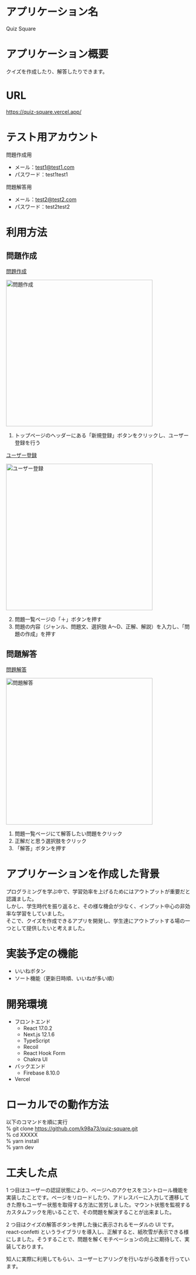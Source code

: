# アプリケーション名

Quiz Square

# アプリケーション概要

クイズを作成したり、解答したりできます。

# URL

https://quiz-square.vercel.app/

# テスト用アカウント

問題作成用

- メール：test1@test1.com
- パスワード：test1test1

問題解答用

- メール：test2@test2.com
- パスワード：test2test2

# 利用方法

## 問題作成
[問題作成](https://www.loom.com/share/03dbab9e7ed9417094358a471ec6c573)

<img width="400px" alt="問題作成" src="https://cdn.loom.com/sessions/thumbnails/03dbab9e7ed9417094358a471ec6c573-with-play.gif">

1. トップページのヘッダーにある「新規登録」ボタンをクリックし、ユーザー登録を行う

[ユーザー登録](https://www.loom.com/share/efa1b03e5bce4569ba97285638bfc4af)

   <img width="400px" alt="ユーザー登録" src="https://cdn.loom.com/sessions/thumbnails/efa1b03e5bce4569ba97285638bfc4af-with-play.gif">

2. 問題一覧ページの「＋」ボタンを押す
3. 問題の内容（ジャンル、問題文、選択肢 A〜D、正解、解説）を入力し、「問題の作成」を押す

## 問題解答
[問題解答](https://www.loom.com/share/197e3103a50c493f8f591df39bb2f048)

<img width="400px" alt="問題解答" src="https://cdn.loom.com/sessions/thumbnails/197e3103a50c493f8f591df39bb2f048-with-play.gif">

1. 問題一覧ページにて解答したい問題をクリック
2. 正解だと思う選択肢をクリック
3. 「解答」ボタンを押す

# アプリケーションを作成した背景

プログラミングを学ぶ中で、学習効率を上げるためにはアウトプットが重要だと認識ました。  
しかし、学生時代を振り返ると、その様な機会が少なく、インプット中心の非効率な学習をしていました。  
そこで、クイズを作成できるアプリを開発し、学生達にアウトプットする場の一つとして提供したいと考えました。

# 実装予定の機能

- いいねボタン
- ソート機能（更新日時順、いいねが多い順）

# 開発環境

- フロントエンド
  - React 17.0.2
  - Next.js 12.1.6
  - TypeScript
  - Recoil
  - React Hook Form
  - Chakra UI
- バックエンド
  - Firebase 8.10.0
- Vercel

# ローカルでの動作方法

以下のコマンドを順に実行  
% git clone https://github.com/k98a73/quiz-square.git  
% cd XXXXX  
% yarn install  
% yarn dev

# 工夫した点

1 つ目はユーザーの認証状態により、ページへのアクセスをコントロール機能を実装したことです。ページをリロードしたり、アドレスバーに入力して遷移してきた際もユーザー状態を取得する方法に苦労しました。マウント状態を監視するカスタムフックを用いることで、その問題を解決することが出来ました。

2 つ目はクイズの解答ボタンを押した後に表示されるモーダルの UI です。react-confetti というライブラリを導入し、正解すると、紙吹雪が表示できる様にしました。そうすることで、問題を解くモチベーションの向上に期待して、実装しております。

知人に実際に利用してもらい、ユーザーヒアリングを行いながら改善を行っています。
